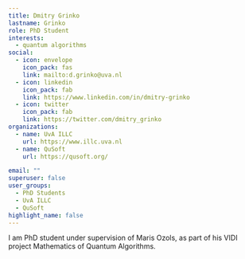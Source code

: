 ```yaml
---
title: Dmitry Grinko
lastname: Grinko
role: PhD Student
interests:
  - quantum algorithms
social:
  - icon: envelope
    icon_pack: fas
    link: mailto:d.grinko@uva.nl
  - icon: linkedin
    icon_pack: fab
    link: https://www.linkedin.com/in/dmitry-grinko
  - icon: twitter
    icon_pack: fab
    link: https://twitter.com/dmitry_grinko
organizations:
  - name: UvA ILLC
    url: https://www.illc.uva.nl
  - name: QuSoft
    url: https://qusoft.org/

email: ""
superuser: false
user_groups:
  - PhD Students
  - UvA ILLC
  - QuSoft
highlight_name: false
---
```


I am PhD student under supervision of Maris Ozols, as part of his VIDI project Mathematics of Quantum Algorithms.
